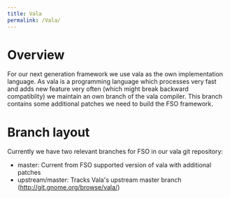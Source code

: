 ```yaml
---
title: Vala
permalink: /Vala/
---
```


Overview
========

For our next generation framework we use vala as the own implementation language. As vala is a programming language which processes very fast and adds new feature very often (which might break backward compatiblity) we maintain an own branch of the vala compiler. This branch contains some additional patches we need to build the FSO framework.

Branch layout
=============

Currently we have two relevant branches for FSO in our vala git repository:

-   master: Current from FSO supported version of vala with additional patches
-   upstream/master: Tracks Vala's upstream master branch (http://git.gnome.org/browse/vala/)
